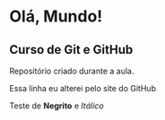 # Olá, Mundo!

## Curso de Git e GitHub

Repositório criado durante a aula.

Essa linha eu alterei pelo site do GitHub

Teste de **Negrito** e *Itálico*
